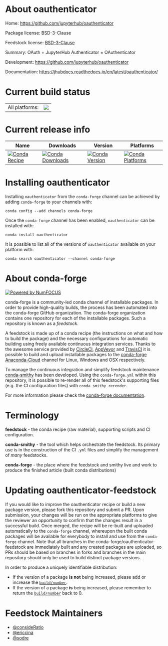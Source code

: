 About oauthenticator
====================

Home: https://github.com/jupyterhub/oauthenticator

Package license: BSD-3-Clause

Feedstock license: [BSD-3-Clause](https://github.com/conda-forge/oauthenticator-feedstock/blob/master/LICENSE.txt)

Summary: OAuth + JupyterHub Authenticator = OAuthenticator

Development: https://github.com/jupyterhub/oauthenticator

Documentation: https://jhubdocs.readthedocs.io/en/latest/oauthenticator/

Current build status
====================


<table><tr><td>All platforms:</td>
    <td>
      <a href="https://dev.azure.com/conda-forge/feedstock-builds/_build/latest?definitionId=6521&branchName=master">
        <img src="https://dev.azure.com/conda-forge/feedstock-builds/_apis/build/status/oauthenticator-feedstock?branchName=master">
      </a>
    </td>
  </tr>
</table>

Current release info
====================

| Name | Downloads | Version | Platforms |
| --- | --- | --- | --- |
| [![Conda Recipe](https://img.shields.io/badge/recipe-oauthenticator-green.svg)](https://anaconda.org/conda-forge/oauthenticator) | [![Conda Downloads](https://img.shields.io/conda/dn/conda-forge/oauthenticator.svg)](https://anaconda.org/conda-forge/oauthenticator) | [![Conda Version](https://img.shields.io/conda/vn/conda-forge/oauthenticator.svg)](https://anaconda.org/conda-forge/oauthenticator) | [![Conda Platforms](https://img.shields.io/conda/pn/conda-forge/oauthenticator.svg)](https://anaconda.org/conda-forge/oauthenticator) |

Installing oauthenticator
=========================

Installing `oauthenticator` from the `conda-forge` channel can be achieved by adding `conda-forge` to your channels with:

```
conda config --add channels conda-forge
```

Once the `conda-forge` channel has been enabled, `oauthenticator` can be installed with:

```
conda install oauthenticator
```

It is possible to list all of the versions of `oauthenticator` available on your platform with:

```
conda search oauthenticator --channel conda-forge
```


About conda-forge
=================

[![Powered by NumFOCUS](https://img.shields.io/badge/powered%20by-NumFOCUS-orange.svg?style=flat&colorA=E1523D&colorB=007D8A)](http://numfocus.org)

conda-forge is a community-led conda channel of installable packages.
In order to provide high-quality builds, the process has been automated into the
conda-forge GitHub organization. The conda-forge organization contains one repository
for each of the installable packages. Such a repository is known as a *feedstock*.

A feedstock is made up of a conda recipe (the instructions on what and how to build
the package) and the necessary configurations for automatic building using freely
available continuous integration services. Thanks to the awesome service provided by
[CircleCI](https://circleci.com/), [AppVeyor](https://www.appveyor.com/)
and [TravisCI](https://travis-ci.com/) it is possible to build and upload installable
packages to the [conda-forge](https://anaconda.org/conda-forge)
[Anaconda-Cloud](https://anaconda.org/) channel for Linux, Windows and OSX respectively.

To manage the continuous integration and simplify feedstock maintenance
[conda-smithy](https://github.com/conda-forge/conda-smithy) has been developed.
Using the ``conda-forge.yml`` within this repository, it is possible to re-render all of
this feedstock's supporting files (e.g. the CI configuration files) with ``conda smithy rerender``.

For more information please check the [conda-forge documentation](https://conda-forge.org/docs/).

Terminology
===========

**feedstock** - the conda recipe (raw material), supporting scripts and CI configuration.

**conda-smithy** - the tool which helps orchestrate the feedstock.
                   Its primary use is in the construction of the CI ``.yml`` files
                   and simplify the management of *many* feedstocks.

**conda-forge** - the place where the feedstock and smithy live and work to
                  produce the finished article (built conda distributions)


Updating oauthenticator-feedstock
=================================

If you would like to improve the oauthenticator recipe or build a new
package version, please fork this repository and submit a PR. Upon submission,
your changes will be run on the appropriate platforms to give the reviewer an
opportunity to confirm that the changes result in a successful build. Once
merged, the recipe will be re-built and uploaded automatically to the
`conda-forge` channel, whereupon the built conda packages will be available for
everybody to install and use from the `conda-forge` channel.
Note that all branches in the conda-forge/oauthenticator-feedstock are
immediately built and any created packages are uploaded, so PRs should be based
on branches in forks and branches in the main repository should only be used to
build distinct package versions.

In order to produce a uniquely identifiable distribution:
 * If the version of a package **is not** being increased, please add or increase
   the [``build/number``](https://conda.io/docs/user-guide/tasks/build-packages/define-metadata.html#build-number-and-string).
 * If the version of a package **is** being increased, please remember to return
   the [``build/number``](https://conda.io/docs/user-guide/tasks/build-packages/define-metadata.html#build-number-and-string)
   back to 0.

Feedstock Maintainers
=====================

* [@consideRatio](https://github.com/consideRatio/)
* [@ericcina](https://github.com/ericcina/)
* [@sodre](https://github.com/sodre/)

